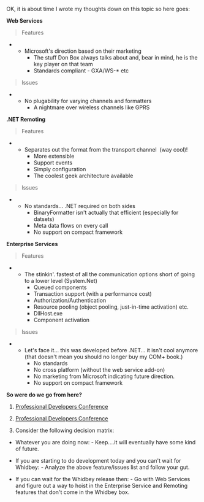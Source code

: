 
OK, it is about time I wrote my thoughts down on this topic so here goes:

**Web Services**

> Features

- - Microsoft's direction based on their marketing
    - The stuff Don Box always talks about and, bear in mind, he is the key player on that team
    - Standards compliant - GXA/WS-\* etc

> Issues

- - No plugability for varying channels and formatters
    - A nightmare over wireless channels like GPRS

**.NET Remoting**

> Features

- - Separates out the format from the transport channel  (way cool)!
    - More extensible
    - Support events
    - Simply configuration
    - The coolest geek architecture available

> Issues

- - No standards... .NET required on both sides
    - BinaryFormatter isn't actually that efficient (especially for datsets)
    - Meta data flows on every call
    - No support on compact framework

**Enterprise Services**

> Features

- - The stinkin'. fastest of all the communication options short of going to a lower level (System.Net)
    - Queued components
    - Transaction support (with a performance cost)
    - Authorization/Authentication
    - Resource pooling (object pooling, just-in-time activation) etc.
    - DllHost.exe
    - Component activation

> Issues

- - Let's face it... this was developed before .NET... it isn't cool anymore (that doesn't mean you should no longer buy my COM+ book.)
    - No standards
    - No cross platform (without the web service add-on)
    - No marketing from Microsoft indicating future direction.
    - No support on compact framework

**So were do we go from here?**

1. [Professional Developers Conference](https://msdn.microsoft.com/events/pdc/)
    
2. [Professional Developers Conference](https://msdn.microsoft.com/events/pdc/)
    
3. Consider the following decision matrix:
    

- Whatever you are doing now: - Keep....it will eventually have some kind of future.
    
- If you are starting to do development today and you can't wait for Whidbey: - Analyze the above feature/issues list and follow your gut.
    
- If you can wait for the Whidbey release then: - Go with Web Services and figure out a way to hoist in the Enterprise Service and Remoting features that don't come in the Whidbey box.
